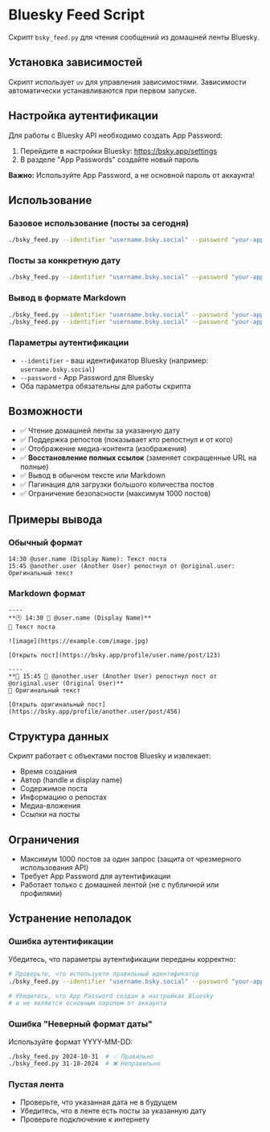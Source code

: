 # Bluesky Feed Script

Скрипт `bsky_feed.py` для чтения сообщений из домашней ленты Bluesky.

## Установка зависимостей

Скрипт использует `uv` для управления зависимостями. Зависимости автоматически устанавливаются при первом запуске.

## Настройка аутентификации

Для работы с Bluesky API необходимо создать App Password:

1. Перейдите в настройки Bluesky: https://bsky.app/settings
2. В разделе "App Passwords" создайте новый пароль

**Важно:** Используйте App Password, а не основной пароль от аккаунта!

## Использование

### Базовое использование (посты за сегодня)

```bash
./bsky_feed.py --identifier "username.bsky.social" --password "your-app-password"
```

### Посты за конкретную дату

```bash
./bsky_feed.py --identifier "username.bsky.social" --password "your-app-password" 2024-10-31
```

### Вывод в формате Markdown

```bash
./bsky_feed.py --identifier "username.bsky.social" --password "your-app-password" --markdown
./bsky_feed.py --identifier "username.bsky.social" --password "your-app-password" 2024-10-31 --markdown
```

### Параметры аутентификации

- `--identifier` - ваш идентификатор Bluesky (например: `username.bsky.social`)
- `--password` - App Password для Bluesky
- Оба параметра обязательны для работы скрипта

## Возможности

- ✅ Чтение домашней ленты за указанную дату
- ✅ Поддержка репостов (показывает кто репостнул и от кого)
- ✅ Отображение медиа-контента (изображения)
- ✅ **Восстановление полных ссылок** (заменяет сокращенные URL на полные)
- ✅ Вывод в обычном тексте или Markdown
- ✅ Пагинация для загрузки большого количества постов
- ✅ Ограничение безопасности (максимум 1000 постов)

## Примеры вывода

### Обычный формат
```
14:30 @user.name (Display Name): Текст поста
15:45 @another.user (Another User) репостнул от @original.user: Оригинальный текст
```

### Markdown формат
```
----
**🕒 14:30 👤 @user.name (Display Name)**
💬 Текст поста

![image](https://example.com/image.jpg)

[Открыть пост](https://bsky.app/profile/user.name/post/123)

----
**🔄 15:45 👤 @another.user (Another User) репостнул пост от @original.user (Original User)**
💬 Оригинальный текст

[Открыть оригинальный пост](https://bsky.app/profile/another.user/post/456)
```

## Структура данных

Скрипт работает с объектами постов Bluesky и извлекает:
- Время создания
- Автор (handle и display name)
- Содержимое поста
- Информацию о репостах
- Медиа-вложения
- Ссылки на посты

## Ограничения

- Максимум 1000 постов за один запрос (защита от чрезмерного использования API)
- Требует App Password для аутентификации
- Работает только с домашней лентой (не с публичной или профилями)

## Устранение неполадок

### Ошибка аутентификации
Убедитесь, что параметры аутентификации переданы корректно:
```bash
# Проверьте, что используете правильный идентификатор
./bsky_feed.py --identifier "username.bsky.social" --password "your-app-password"

# Убедитесь, что App Password создан в настройках Bluesky
# и не является основным паролем от аккаунта
```



### Ошибка "Неверный формат даты"
Используйте формат YYYY-MM-DD:
```bash
./bsky_feed.py 2024-10-31  # ✅ Правильно
./bsky_feed.py 31-10-2024  # ❌ Неправильно
```

### Пустая лента
- Проверьте, что указанная дата не в будущем
- Убедитесь, что в ленте есть посты за указанную дату
- Проверьте подключение к интернету